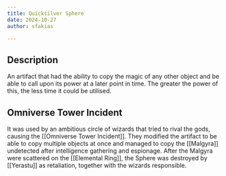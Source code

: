 ```yaml
---
title: Quicksilver Sphere
date: 2024-10-27
author: sfakias

---
```


## Description

An artifact that had the ability to copy the magic of any other object and be able to call upon its power at a later point in time. The greater the power of this, the less time it could be utilised.

## Omniverse Tower Incident

It was used by an ambitious circle of wizards that tried to rival the gods, causing the [[Omniverse Tower Incident]]. They modified the artifact to be able to copy multiple objects at once and managed to copy the [[Malgyra]] undetected after intelligence gathering and espionage. After the Malgyra were scattered on the [[Elemental Ring]], the Sphere was destroyed by [[Yerastu]] as retaliation, together with the wizards responsible.